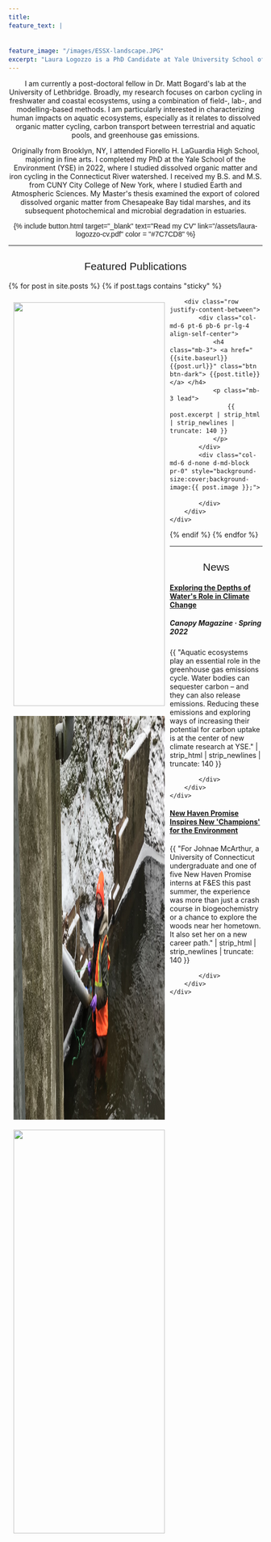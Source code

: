 ```yaml
---
title: 
feature_text: |
 
  
feature_image: "/images/ESSX-landscape.JPG"
excerpt: "Laura Logozzo is a PhD Candidate at Yale University School of the Environment"
---
```


<p align = "center">
I am currently a post-doctoral fellow in Dr. Matt Bogard's lab at the University of Lethbridge. Broadly, 
my research focuses on carbon cycling in freshwater and coastal ecosystems, using  
a combination of field-, lab-, and modelling-based methods. I am particularly 
interested in characterizing human impacts on aquatic ecosystems, especially as it relates to
dissolved organic matter cycling, carbon transport between terrestrial and aquatic pools, 
and greenhouse gas emissions.

</p>
<p align = "center">
  Originally from Brooklyn, NY, I attended Fiorello H. LaGuardia High School, majoring in fine arts.
  I completed my PhD at the Yale School of the Environment (YSE) in 2022, 
  where I studied dissolved organic matter and iron cycling in the Connecticut River watershed.
  I received my B.S. and M.S. from CUNY City College of New York, where I studied Earth 
  and Atmospheric Sciences. My Master's thesis examined the export of colored dissolved 
  organic matter from Chesapeake Bay tidal marshes, and its subsequent photochemical and 
  microbial degradation in estuaries.
</p>

<p align="center" style ="font-family:'Helvetica',sans-serif;"> {% include button.html target="_blank" text="Read my CV" link="/assets/laura-logozzo-cv.pdf" color = "#7C7CD8" %} </p>

---
<h2 align="center" style="font-family:'Helvetica',sans-serif; font-weight:normal"> Featured Publications </h2>


    
<!-- Sticky - add sticky tag to the post you want to highlight here - tags: [sticky] -->
{% for post in site.posts %} 
{% if post.tags contains "sticky" %}
<div class="jumbotron">
    <div class="pl-4 pr-0 h-100 tofront">
    <img src="{{ post.image }}" caption="" position="left" align="left" width="300" height="800" style="padding:10px">

        <div class="row justify-content-between">
            <div class="col-md-6 pt-6 pb-6 pr-lg-4 align-self-center">
                <h4 class="mb-3"> <a href="{{site.baseurl}}{{post.url}}" class="btn btn-dark"> {{post.title}} </a> </h4>
                <p class="mb-3 lead">
                    {{ post.excerpt | strip_html | strip_newlines | truncate: 140 }}
                </p>
            </div>
            <div class="col-md-6 d-none d-md-block pr-0" style="background-size:cover;background-image:{{ post.image }};">	

            </div>
        </div>
    </div>
</div> 
{% endif %}
{% endfor %}

---



<h2 align="center" style="font-family:'Helvetica',sans-serif; font-weight:normal"> News </h2>

<div class="jumbotron">
    <div class="pl-4 pr-0 h-100 tofront">
    <img src="/images/Laura-BUNN-Winter.JPG" caption="" position="left" align="left" width="300" height="800" style="padding:10px">
        <div class="row justify-content-between">
            <div class="col-md-6 pt-6 pb-6 pr-lg-4 align-self-center">
                <h4 class="mb-3"> <a href="https://environment.yale.edu/canopy/2022/feature/exploring-depths-waters-role-climate-change" class="btn btn-dark" target = "_blank_"> Exploring the Depths of Water's Role in Climate Change </a> </h4>
                <h5> <i> Canopy Magazine </i> &middot; Spring 2022 </h5>
                <p class="mb-3 lead">
                    {{ "Aquatic ecosystems play an essential role in the greenhouse gas emissions cycle. Water bodies can sequester carbon – and they can also release emissions. Reducing these emissions and exploring ways of increasing their potential for carbon uptake is at the center of new climate research at YSE."
 | strip_html | strip_newlines | truncate: 140 }}
                </p>
            </div>
            <div class="col-md-6 d-none d-md-block pr-0" style="background-size:cover;background-image:{{ post.image }};">	

            </div>
        </div>
    </div>
</div> 


<div class="jumbotron">
    <div class="pl-4 pr-0 h-100 tofront">
    <img src="https://environment.yale.edu/sites/default/files/styles/large/public/content/images/4136/new-haven-promise-2.jpg?itok=Xdd3SHxl" caption="" position="left" align="left" width="300" height="800" style="padding:10px">
        <div class="row justify-content-between">
            <div class="col-md-6 pt-6 pb-6 pr-lg-4 align-self-center">
                <h4 class="mb-3"> <a href="https://environment.yale.edu/news/article/new-haven-promise-introduces-students-to-environmental-studies/" class="btn btn-dark" target = "_blank_"> New Haven Promise Inspires New 'Champions' for the Environment </a> </h4>
                <p class="mb-3 lead">
                    {{ "For Johnae McArthur, a University of Connecticut undergraduate and one of five New Haven Promise interns at F&ES this past summer, the experience was more than just a crash course in biogeochemistry or a chance to explore the woods near her hometown. It also set her on a new career path."
 | strip_html | strip_newlines | truncate: 140 }}
                </p>
            </div>
            <div class="col-md-6 d-none d-md-block pr-0" style="background-size:cover;background-image:{{ post.image }};">	

            </div>
        </div>
    </div>
</div>